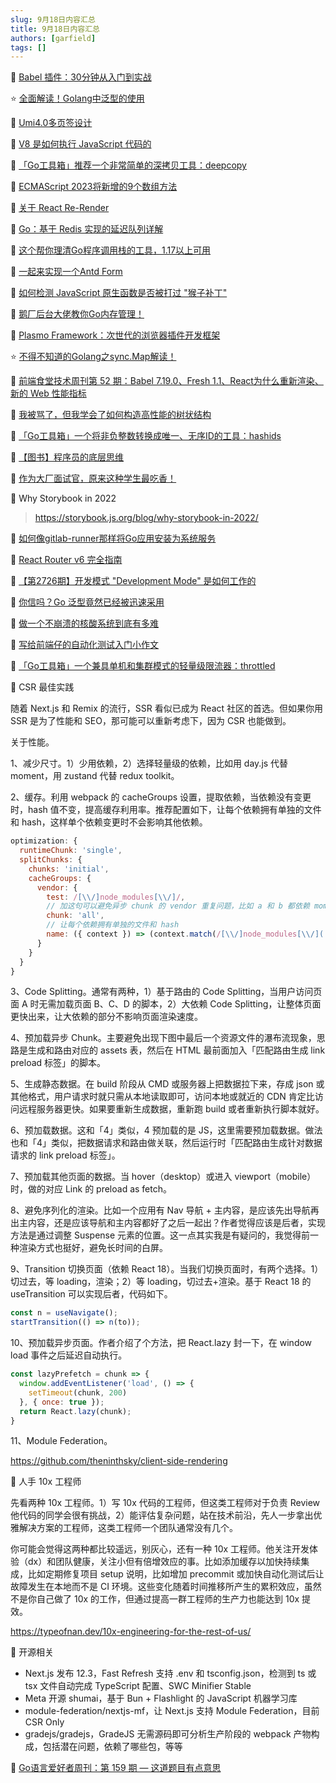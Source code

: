 ```yaml
---
slug: 9月18日内容汇总
title: 9月18日内容汇总
authors: [garfield]
tags: []
---
```


📒 [Babel 插件：30分钟从入门到实战](https://juejin.cn/post/7143921535445631012)

⭐️ [全面解读！Golang中泛型的使用](https://mp.weixin.qq.com/s/QBZ1dp0XIqMo24vVFYf1fA)

📒 [Umi4.0多页签设计](https://mp.weixin.qq.com/s/LwGuTBV6-hk1T5URW8dTgg)

📒 [V8 是如何执行 JavaScript 代码的](https://mp.weixin.qq.com/s/OobHbsVbBEM8kiIIts8P_w)

📒 [「Go工具箱」推荐一个非常简单的深拷贝工具：deepcopy](https://mp.weixin.qq.com/s/e3bL1i6WT-4MwK-SEpUa6Q)

📒 [ECMAScript 2023将新增的9个数组方法](https://mp.weixin.qq.com/s/-685DKQuzTEbsg0pZzQSVg)

📒 [关于 React Re-Render](https://mp.weixin.qq.com/s/BPFJSkvv_UPMux0dSZuh-A)

📒 [Go：基于 Redis 实现的延迟队列详解](https://mp.weixin.qq.com/s/qFSzt32BjFW_Gl5OpI3lXA)

📒 [这个帮你理清Go程序调用栈的工具，1.17以上可用](https://mp.weixin.qq.com/s/k0eYoJuL0JO_tHEiU887wA)

📒 [一起来实现一个Antd Form](https://juejin.cn/post/7127161983622725639)

📒 [如何检测 JavaScript 原生函数是否被打过 "猴子补丁"](https://mp.weixin.qq.com/s/vzSbdOFrwpA2U0JpMx_nsw)

📒 [鹅厂后台大佬教你Go内存管理！](https://mp.weixin.qq.com/s/56tth8PSquB1eR5-1XaDWA)

📒 [Plasmo Framework：次世代的浏览器插件开发框架](https://mp.weixin.qq.com/s/VKpHtRVIJh669SLz2nUJuQ)

⭐️ [不得不知道的Golang之sync.Map解读！](https://mp.weixin.qq.com/s/NkSyv7iDSZsLhMUgAi-r4w)

📒 [前端食堂技术周刊第 52 期：Babel 7.19.0、Fresh 1.1、React为什么重新渲染、新的 Web 性能指标](https://mp.weixin.qq.com/s/_sZiClAyq1MDrh7XoIgSBQ)

📒 [我被骂了，但我学会了如何构造高性能的树状结构](https://mp.weixin.qq.com/s/kn7cHvZvjR93V0CW06e0NQ)

📒 [「Go工具箱」一个将非负整数转换成唯一、无序ID的工具：hashids](https://mp.weixin.qq.com/s/tfZ5zHo8FG_Rc1JteLBS7g)

📒 [【图书】程序员的底层思维](https://mp.weixin.qq.com/s/URJC9ERPrcniiFinUsIJkg)

📒 [作为大厂面试官，原来这种学生最吃香！](https://mp.weixin.qq.com/s/iTFj1Sn5vPTgkAT2Q9YC0w)

📒 Why Storybook in 2022

> https://storybook.js.org/blog/why-storybook-in-2022/

📒 [如何像gitlab-runner那样将Go应用安装为系统服务](https://mp.weixin.qq.com/s/59x3uElLaSZVf77itv8B3Q)

📒 [React Router v6 完全指南](https://mp.weixin.qq.com/s/8JPj9Rz5xyrnAloeno0RNA)

📒 [【第2726期】开发模式 "Development Mode" 是如何工作的](https://mp.weixin.qq.com/s/81L1RRiCdqGMJmk-iUZldg)

📒 [你信吗？Go 泛型竟然已经被迅速采用](https://mp.weixin.qq.com/s/FdCl0BZT_v_pjBZKcTUnoQ)

📒 [做一个不崩溃的核酸系统到底有多难](https://mp.weixin.qq.com/s/jzCfXs6jz820XOHksZzBDA)

📒 [写给前端仔的自动化测试入门小作文](https://juejin.cn/post/7142371499255529509)

📒 [「Go工具箱」一个兼具单机和集群模式的轻量级限流器：throttled](https://mp.weixin.qq.com/s/MN4wsITSVYHNMPoFRpRZFQ)

📒 CSR 最佳实践

随着 Next.js 和 Remix 的流行，SSR 看似已成为 React 社区的首选。但如果你用 SSR 是为了性能和 SEO，那可能可以重新考虑下，因为 CSR 也能做到。

关于性能。

1、减少尺寸。1）少用依赖，2）选择轻量级的依赖，比如用 day.js 代替 moment，用 zustand 代替 redux toolkit。

2、缓存。利用 webpack 的 cacheGroups 设置，提取依赖，当依赖没有变更时，hash 值不变，提高缓存利用率。推荐配置如下，让每个依赖拥有单独的文件和 hash，这样单个依赖变更时不会影响其他依赖。

```js
optimization: {
  runtimeChunk: 'single',
  splitChunks: {
    chunks: 'initial',
    cacheGroups: {
      vendor: {
        test: /[\\/]node_modules[\\/]/,
        // 加这句可以避免异步 chunk 的 vendor 重复问题，比如 a 和 b 都依赖 moment，不加这句 moment 会被打两遍而不是被提取出来
        chunk: 'all',
        // 让每个依赖拥有单独的文件和 hash
        name: ({ context }) => (context.match(/[\\/]node_modules[\\/](.*?)([\\/]|$)/) || [])[1]
      }
    }
  }
}
```

3、Code Splitting。通常有两种，1）基于路由的 Code Splitting，当用户访问页面 A 时无需加载页面 B、C、D 的脚本，2）大依赖 Code Splitting，让整体页面更快出来，让大依赖的部分不影响页面渲染速度。

4、预加载异步 Chunk。主要避免出现下图中最后一个资源文件的瀑布流现象，思路是生成和路由对应的 assets 表，然后在 HTML 最前面加入「匹配路由生成 link preload 标签」的脚本。

5、生成静态数据。在 build 阶段从 CMD 或服务器上把数据拉下来，存成 json 或其他格式，用户请求时就只需从本地读取即可，访问本地或就近的 CDN 肯定比访问远程服务器更快。如果要重新生成数据，重新跑 build 或者重新执行脚本就好。

6、预加载数据。这和「4」类似，4 预加载的是 JS，这里需要预加载数据。做法也和「4」类似，把数据请求和路由做关联，然后运行时「匹配路由生成针对数据请求的 link preload 标签」。

7、预加载其他页面的数据。当 hover（desktop）或进入 viewport（mobile）时，做的对应 Link 的 preload as fetch。

8、避免序列化的渲染。比如一个应用有 Nav 导航 + 主内容，是应该先出导航再出主内容，还是应该导航和主内容都好了之后一起出？作者觉得应该是后者，实现方法是通过调整 Suspense 元素的位置。这一点其实我是有疑问的，我觉得前一种渲染方式也挺好，避免长时间的白屏。

9、Transition 切换页面（依赖 React 18）。当我们切换页面时，有两个选择。1）切过去，等 loading，渲染；2）等 loading，切过去+渲染。基于 React 18 的 useTransition 可以实现后者，代码如下。

```js
const n = useNavigate();
startTransition(() => n(to));
```

10、预加载异步页面。作者介绍了个方法，把 React.lazy 封一下，在 window load 事件之后延迟自动执行。

```js
const lazyPrefetch = chunk => {
  window.addEventListener('load', () => {
    setTimeout(chunk, 200)
  }, { once: true });
  return React.lazy(chunk);
}
```

11、Module Federation。

https://github.com/theninthsky/client-side-rendering

📒 人手 10x 工程师

先看两种 10x 工程师。1）写 10x 代码的工程师，但这类工程师对于负责 Review 他代码的同学会很有挑战，2）能评估复杂问题，站在技术前沿，先人一步拿出优雅解决方案的工程师，这类工程师一个团队通常没有几个。

你可能会觉得这两种都比较遥远，别灰心，还有一种 10x 工程师。他关注开发体验（dx）和团队健康，关注小但有倍增效应的事。比如添加缓存以加快持续集成，比如定期修复项目 setup 说明，比如增加 precommit 或加快自动化测试后让故障发生在本地而不是 CI 环境。这些变化随着时间推移所产生的累积效应，虽然不是你自己做了 10x 的工作，但通过提高一群工程师的生产力也能达到 10x 提效。

https://typeofnan.dev/10x-engineering-for-the-rest-of-us/

📒 开源相关

- Next.js 发布 12.3，Fast Refresh 支持 .env 和 tsconfig.json，检测到 ts 或 tsx 文件自动完成 TypeScript 配置、SWC Minifier Stable
- Meta 开源 shumai，基于 Bun + Flashlight 的 JavaScript 机器学习库
- module-federation/nextjs-mf，让 Next.js 支持 Module Federation，目前 CSR Only
- gradejs/gradejs，GradeJS 无需源码即可分析生产阶段的 webpack 产物构成，包括潜在问题，依赖了哪些包，等等

📒 [Go语言爱好者周刊：第 159 期 — 这道题目有点意思](https://mp.weixin.qq.com/s/rPDGgAlzNrTqZX74zzqDsA)
